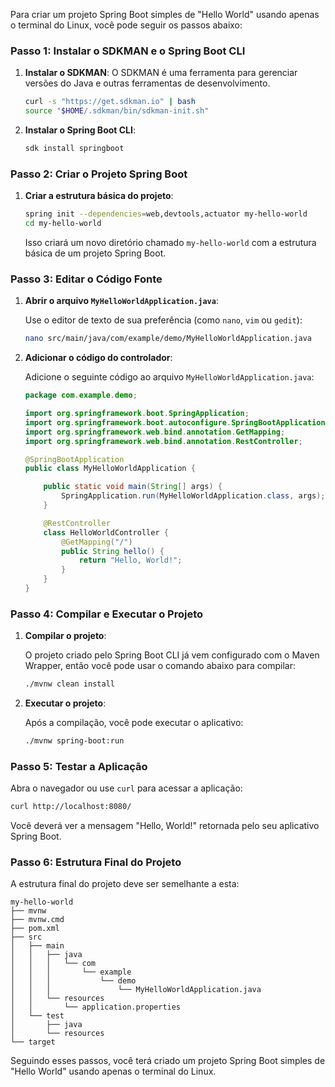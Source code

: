 Para criar um projeto Spring Boot simples de "Hello World" usando apenas o terminal do Linux, você pode seguir os passos abaixo:

### Passo 1: Instalar o SDKMAN e o Spring Boot CLI

1. **Instalar o SDKMAN**:
   O SDKMAN é uma ferramenta para gerenciar versões do Java e outras ferramentas de desenvolvimento.
   
   ```sh
   curl -s "https://get.sdkman.io" | bash
   source "$HOME/.sdkman/bin/sdkman-init.sh"
   ```

2. **Instalar o Spring Boot CLI**:
   
   ```sh
   sdk install springboot
   ```

### Passo 2: Criar o Projeto Spring Boot

1. **Criar a estrutura básica do projeto**:
   
   ```sh
   spring init --dependencies=web,devtools,actuator my-hello-world
   cd my-hello-world
   ```

   Isso criará um novo diretório chamado `my-hello-world` com a estrutura básica de um projeto Spring Boot.

### Passo 3: Editar o Código Fonte

1. **Abrir o arquivo `MyHelloWorldApplication.java`**:
   
   Use o editor de texto de sua preferência (como `nano`, `vim` ou `gedit`):

   ```sh
   nano src/main/java/com/example/demo/MyHelloWorldApplication.java
   ```

2. **Adicionar o código do controlador**:

   Adicione o seguinte código ao arquivo `MyHelloWorldApplication.java`:

   ```java
   package com.example.demo;

   import org.springframework.boot.SpringApplication;
   import org.springframework.boot.autoconfigure.SpringBootApplication;
   import org.springframework.web.bind.annotation.GetMapping;
   import org.springframework.web.bind.annotation.RestController;

   @SpringBootApplication
   public class MyHelloWorldApplication {

       public static void main(String[] args) {
           SpringApplication.run(MyHelloWorldApplication.class, args);
       }

       @RestController
       class HelloWorldController {
           @GetMapping("/")
           public String hello() {
               return "Hello, World!";
           }
       }
   }
   ```

### Passo 4: Compilar e Executar o Projeto

1. **Compilar o projeto**:
   
   O projeto criado pelo Spring Boot CLI já vem configurado com o Maven Wrapper, então você pode usar o comando abaixo para compilar:

   ```sh
   ./mvnw clean install
   ```

2. **Executar o projeto**:
   
   Após a compilação, você pode executar o aplicativo:

   ```sh
   ./mvnw spring-boot:run
   ```

### Passo 5: Testar a Aplicação

Abra o navegador ou use `curl` para acessar a aplicação:

```sh
curl http://localhost:8080/
```

Você deverá ver a mensagem "Hello, World!" retornada pelo seu aplicativo Spring Boot.

### Passo 6: Estrutura Final do Projeto

A estrutura final do projeto deve ser semelhante a esta:

```
my-hello-world
├── mvnw
├── mvnw.cmd
├── pom.xml
├── src
│   ├── main
│   │   ├── java
│   │   │   └── com
│   │   │       └── example
│   │   │           └── demo
│   │   │               └── MyHelloWorldApplication.java
│   │   └── resources
│   │       └── application.properties
│   └── test
│       ├── java
│       └── resources
└── target
```

Seguindo esses passos, você terá criado um projeto Spring Boot simples de "Hello World" usando apenas o terminal do Linux.
